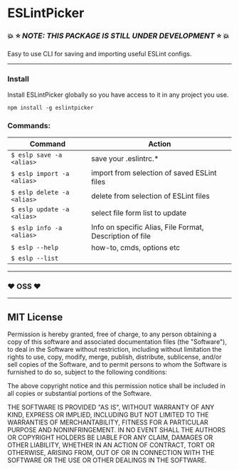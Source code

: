 # ESLintPicker

### :boom: :star: _NOTE: THIS PACKAGE IS STILL UNDER DEVELOPMENT_ :star: :boom:

Easy to use CLI for saving and importing useful ESLint configs.

---

### Install

Install ESLintPicker globally so you have access to it in any project you use.

```
npm install -g eslintpicker
```

### Commands:

| Command                    | Action                                                   |
| -------------------------- | -------------------------------------------------------- |
| `$ eslp save -a <alias> `  | save your .eslintrc.\*                                   |
| `$ eslp import -a <alias>` | import from selection of saved ESLint files              |
| `$ eslp delete -a <alias>` | delete from selection of ESLint files                    |
| `$ eslp update -a <alias>` | select file form list to update                          |
| `$ eslp info -a <alias> `  | Info on specific Alias, File Format, Description of file |
| `$ eslp --help`            | how-to, cmds, options etc                                |
| `$ eslp --list`            |

---

### :heart: OSS :heart:

---

## MIT License

Permission is hereby granted, free of charge, to any person obtaining a copy
of this software and associated documentation files (the "Software"), to deal
in the Software without restriction, including without limitation the rights
to use, copy, modify, merge, publish, distribute, sublicense, and/or sell
copies of the Software, and to permit persons to whom the Software is
furnished to do so, subject to the following conditions:

The above copyright notice and this permission notice shall be included in all
copies or substantial portions of the Software.

THE SOFTWARE IS PROVIDED "AS IS", WITHOUT WARRANTY OF ANY KIND, EXPRESS OR
IMPLIED, INCLUDING BUT NOT LIMITED TO THE WARRANTIES OF MERCHANTABILITY,
FITNESS FOR A PARTICULAR PURPOSE AND NONINFRINGEMENT. IN NO EVENT SHALL THE
AUTHORS OR COPYRIGHT HOLDERS BE LIABLE FOR ANY CLAIM, DAMAGES OR OTHER
LIABILITY, WHETHER IN AN ACTION OF CONTRACT, TORT OR OTHERWISE, ARISING FROM,
OUT OF OR IN CONNECTION WITH THE SOFTWARE OR THE USE OR OTHER DEALINGS IN THE
SOFTWARE.
